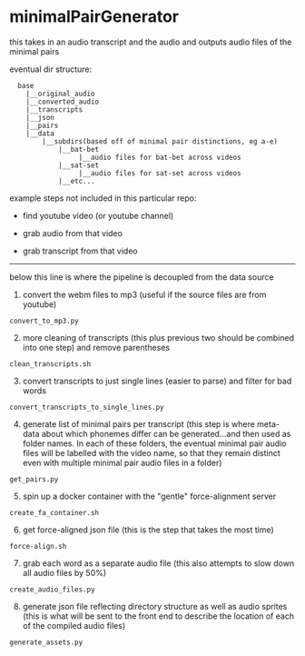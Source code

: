 
# minimalPairGenerator
this takes in an audio transcript and the audio and outputs audio files of the minimal pairs


eventual dir structure:
```
  base
    |__original_audio
    |__converted_audio
    |__transcripts
    |__json
    |__pairs
    |__data
        |__subdirs(based off of minimal pair distinctions, eg a-e)
            |__bat-bet
                 |__audio files for bat-bet across videos
            |__sat-set
                 |__audio files for sat-set across videos
            |__etc...
```

example steps not included in this particular repo:

- find youtube video (or youtube channel)

- grab audio from that video

- grab transcript from that video

--------------------------------------------------------------
below this line is where the pipeline is decoupled from the data source

1. convert the webm files to mp3
(useful if the source files are from youtube)

`convert_to_mp3.py`

2. more cleaning of transcripts (this plus previous two should be combined into one step) and remove parentheses

`clean_transcripts.sh`

3. convert transcripts to just single lines (easier to parse) and filter for bad words

`convert_transcripts_to_single_lines.py`

4. generate list of minimal pairs per transcript
(this step is where meta-data about which phonemes differ can be generated...and then used as folder names. In each of these folders, the eventual minimal pair audio files will be labelled with the video name, so that they remain distinct even with multiple minimal pair audio files in a folder)

`get_pairs.py`


5. spin up a docker container with the "gentle" force-alignment server

`create_fa_container.sh`


6. get force-aligned json file
(this is the step that takes the most time)

`force-align.sh`

7. grab each word as a separate audio file
(this also attempts to slow down all audio files by 50%)

`create_audio_files.py`

8. generate json file reflecting directory structure as well as audio sprites
(this is what will be sent to the front end to describe the location of each of the compiled audio files)

`generate_assets.py`
